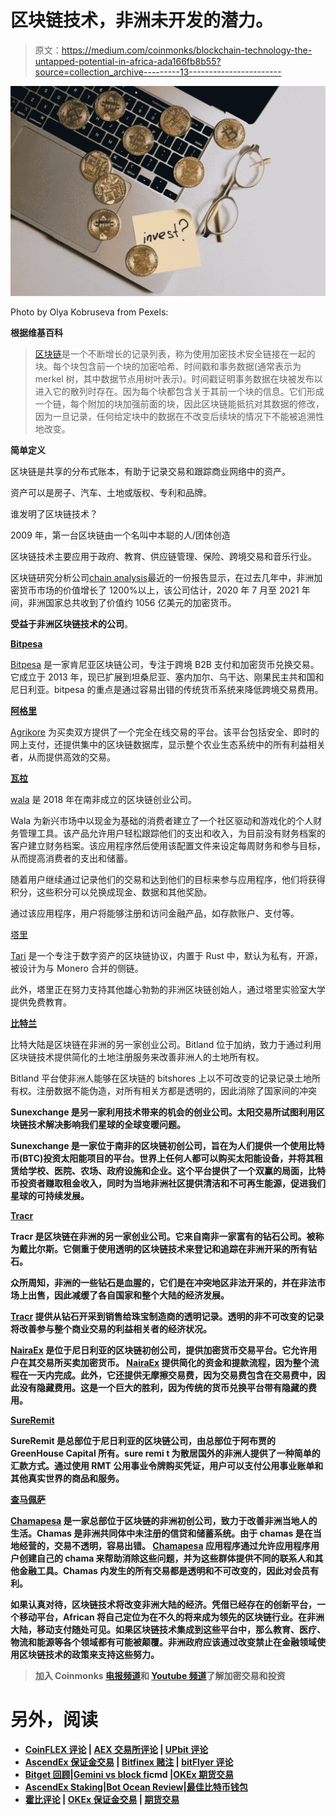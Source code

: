 # 区块链技术，非洲未开发的潜力。

> 原文：<https://medium.com/coinmonks/blockchain-technology-the-untapped-potential-in-africa-ada166fb8b55?source=collection_archive---------13----------------------->

![](img/1d2f28fbf9c909112194a33394d1218e.png)

Photo by Olya Kobruseva from Pexels:

**根据维基百科**

> [区块链](https://en.wikipedia.org/wiki/Blockchain)是一个不断增长的记录列表，称为使用加密技术安全链接在一起的块。每个块包含前一个块的加密哈希、时间戳和事务数据(通常表示为 merkel 树，其中数据节点用树叶表示)。时间戳证明事务数据在块被发布以进入它的散列时存在。因为每个块都包含关于其前一个块的信息。它们形成一个链，每个附加的块加强前面的块，因此区块链能抵抗对其数据的修改，因为一旦记录，任何给定块中的数据在不改变后续块的情况下不能被追溯性地改变。

**简单定义**

区块链是共享的分布式账本，有助于记录交易和跟踪商业网络中的资产。

资产可以是房子、汽车、土地或版权、专利和品牌。

谁发明了区块链技术？

2009 年，第一台区块链由一个名叫中本聪的人/团体创造

区块链技术主要应用于政府、教育、供应链管理、保险、跨境交易和音乐行业。

区块链研究分析公司[chain analysis](https://blog.chainalysis.com/reports/africas-grassroots-cryptocurrency-adoption/)最近的一份报告显示，在过去几年中，非洲加密货币市场的价值增长了 1200%以上，该公司估计，2020 年 7 月至 2021 年间，非洲国家总共收到了价值约 1056 亿美元的加密货币。

**受益于非洲区块链技术的公司**。

[**Bitpesa**](https://account.bitpesa.co/)

[Bitpesa](https://account.bitpesa.co/) 是一家肯尼亚区块链公司，专注于跨境 B2B 支付和加密货币兑换交易。它成立于 2013 年，现已扩展到坦桑尼亚、塞内加尔、乌干达、刚果民主共和国和尼日利亚。bitpesa 的重点是通过容易出错的传统货币系统来降低跨境交易费用。

[**阿格里**](https://play.google.com/store/apps/details?id=com.agrikore.agrikoreapp&hl=en&gl=US)

[Agrikore](https://play.google.com/store/apps/details?id=com.agrikore.agrikoreapp&hl=en&gl=US) 为买卖双方提供了一个完全在线交易的平台。该平台包括安全、即时的网上支付，还提供集中的区块链数据库，显示整个农业生态系统中的所有利益相关者，从而提供高效的交易。

[**瓦拉**](https://getwala.com/)

[wala](https://getwala.com/) 是 2018 年在南非成立的区块链创业公司。

Wala 为新兴市场中以现金为基础的消费者建立了一个社区驱动和游戏化的个人财务管理工具。该产品允许用户轻松跟踪他们的支出和收入，为目前没有财务档案的客户建立财务档案。该应用程序然后使用该配置文件来设定每周财务和参与目标，从而提高消费者的支出和储蓄。

随着用户继续通过记录他们的交易和达到他们的目标来参与应用程序，他们将获得积分，这些积分可以兑换成现金、数据和其他奖励。

通过该应用程序，用户将能够注册和访问金融产品，如存款账户、支付等。

[塔里](https://tlu.tarilabs.com/)

[Tari](https://tlu.tarilabs.com/) 是一个专注于数字资产的区块链协议，内置于 Rust 中，默认为私有，开源，被设计为与 Monero 合并的侧链。

此外，塔里正在努力支持其他雄心勃勃的非洲区块链创始人，通过塔里实验室大学提供免费教育。

[**比特兰**](https://www.inwara.com/bitland-world/)

比特大陆是区块链在非洲的另一家创业公司。Bitland 位于加纳，致力于通过利用区块链技术提供简化的土地注册服务来改善非洲人的土地所有权。

Bitland 平台使非洲人能够在区块链的 bitshores 上以不可改变的记录记录土地所有权。注册数据不能伪造，对所有相关方都是透明的，因此消除了国家间的冲突

[](https://thesunexchange.com/)

**Sunexchange 是另一家利用技术带来的机会的创业公司。太阳交易所试图利用区块链技术解决影响我们星球的全球变暖问题。**

**Sunexchange 是一家位于南非的区块链初创公司，旨在为人们提供一个使用比特币(BTC)投资太阳能项目的平台。世界上任何人都可以购买太阳能设备，并将其租赁给学校、医院、农场、政府设施和企业。这个平台提供了一个双赢的局面，比特币投资者赚取租金收入，同时为当地非洲社区提供清洁和不可再生能源，促进我们星球的可持续发展。**

**[**Tracr**](https://www.tracr.com/)**

**Tracr 是区块链在非洲的另一家创业公司。它来自南非一家富有的钻石公司。被称为戴比尔斯。它侧重于使用透明的区块链技术来登记和追踪在非洲开采的所有钻石。**

**众所周知，非洲的一些钻石是血腥的，它们是在冲突地区非法开采的，并在非法市场上出售，因此减缓了各自国家和整个大陆的经济发展。**

**[Tracr](https://www.tracr.com/) 提供从钻石开采到销售给珠宝制造商的透明记录。透明的非不可改变的记录将改善参与整个商业交易的利益相关者的经济状况。**

**[](https://nairaex.com/)**

****[NairaEx](https://nairaex.com/) 是位于尼日利亚的区块链初创公司，提供加密货币交易平台。它允许用户在其交易所买卖加密货币。 [NairaEx](https://nairaex.com/) 提供简化的资金和提款流程，因为整个流程在一天内完成。此外，它还提供无摩擦交易费，因为交易费包含在交易费中，因此没有隐藏费用。这是一个巨大的胜利，因为传统的货币兑换平台带有隐藏的费用。****

****[SureRemit](https://sureremit.co/)****

****SureRemit 是总部位于尼日利亚的区块链公司，由总部位于阿布贾的 GreenHouse Capital 所有。sure remi t 为散居国外的非洲人提供了一种简单的汇款方式。通过使用 RMT 公用事业令牌购买凭证，用户可以支付公用事业账单和其他真实世界的商品和服务。****

****[查马佩萨](/@chamapesa)****

****[Chamapesa](/@chamapesa) 是一家总部位于区块链的非洲初创公司，致力于改善非洲当地人的生活。Chamas 是非洲共同体中未注册的信贷和储蓄系统。由于 chamas 是在当地经营的，交易不透明，容易出错。 [Chamapesa](/@chamapesa) 应用程序通过允许应用程序用户创建自己的 chama 来帮助消除这些问题，并为这些群体提供不同的联系人和其他金融工具。Chamas 内发生的所有交易都是透明和不可改变的，因此对会员有利。****

****如果认真对待，区块链技术将改变非洲大陆的经济。凭借已经存在的创新平台，一个移动平台，African 将自己定位为在不久的将来成为领先的区块链行业。在非洲大陆，移动支付随处可见。如果区块链技术集成到这些平台中，那么教育、医疗、物流和能源等各个领域都有可能被颠覆。非洲政府应该通过改变禁止在金融领域使用区块链技术的政策来支持这些努力。****

> ****加入 Coinmonks [电报频道](https://t.me/coincodecap)和 [Youtube 频道](https://www.youtube.com/c/coinmonks/videos)了解加密交易和投资****

# ****另外，阅读****

*   ****[CoinFLEX 评论](https://coincodecap.com/coinflex-review) | [AEX 交易所评论](https://coincodecap.com/aex-exchange-review) | [UPbit 评论](https://coincodecap.com/upbit-review)****
*   ****[AscendEx 保证金交易](https://coincodecap.com/ascendex-margin-trading) | [Bitfinex 赌注](https://coincodecap.com/bitfinex-staking) | [bitFlyer 评论](https://coincodecap.com/bitflyer-review)****
*   ****[Bitget 回顾](https://coincodecap.com/bitget-review)|[Gemini vs block fi](https://coincodecap.com/gemini-vs-blockfi)cmd |[OKEx 期货交易](https://coincodecap.com/okex-futures-trading)****
*   ****[AscendEx Staking](https://coincodecap.com/ascendex-staking)|[Bot Ocean Review](https://coincodecap.com/bot-ocean-review)|[最佳比特币钱包](https://coincodecap.com/bitcoin-wallets-india)****
*   ****[霍比评论](https://coincodecap.com/huobi-review) | [OKEx 保证金交易](https://coincodecap.com/okex-margin-trading) | [期货交易](https://coincodecap.com/futures-trading)****